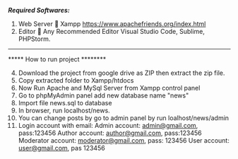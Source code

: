
 *****Required Softwares:*****

1. Web Server   Xampp
https://www.apachefriends.org/index.html
3. Editor   Any 
Recommended Editor Visual Studio Code, Sublime, PHPStorm.

---------------------------------------------------------------------

 ***** How to run project ********

4. Download the project from google drive as ZIP then extract the zip file.
5. Copy extracted folder to Xampp/htdocs
6. Now Run Apache and MySql Server from Xampp control panel
7. Go to phpMyAdmin panel add new database name "news"
8. Import file news.sql to database
9. In browser, run localhost/news.
10. You can change posts by go to admin panel by run loalhost/news/admin
11. Login account with email: 
Admin account: admin@gmail.com, pass:123456
Author account: author@gmail.com, pass:123456
Moderator account: moderator@gmail.com, pass: 123456
User account: user@gmail.com, pas 123456
